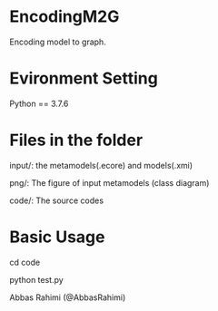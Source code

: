 # EncodingM2G
Encoding model to graph.

# Evironment Setting
Python == 3.7.6

# Files in the folder
input/: the metamodels(.ecore) and models(.xmi)

png/: The figure of input metamodels (class diagram)

code/: The source codes

# Basic Usage
cd code

python test.py

Abbas Rahimi (@AbbasRahimi)
